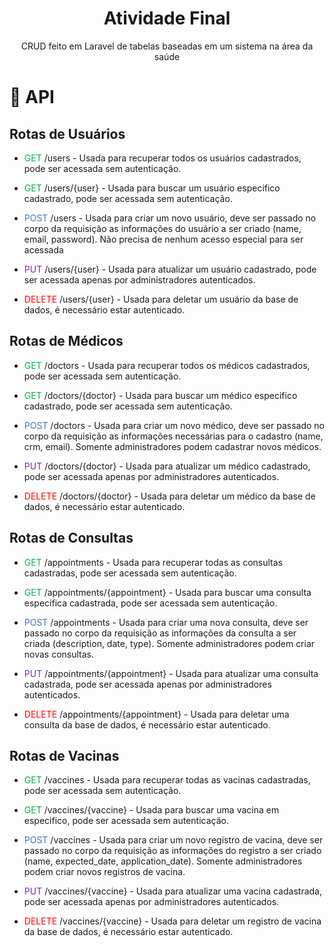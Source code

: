 <h1 align="center">Atividade Final</h1>

<p align="center">CRUD feito em Laravel de tabelas baseadas em um sistema na área da saúde</p>

# :incoming_envelope: API

<h2>Rotas de Usuários</h2>

-   <p><span style="color: #00b050">GET </span>/users - Usada para recuperar todos os usuários cadastrados, pode ser acessada sem autenticação.</p>

-   <p><span style="color: #00b050">GET </span>/users/{user} - Usada para buscar um usuário especifico cadastrado, pode ser acessada sem autenticação.</p>

-   <p><span style="color: #4472c4">POST </span>/users - Usada para criar um novo usuário, deve ser passado no corpo da requisição as informações do usuário a ser criado (name, email, password). Não precisa de nenhum acesso especial para ser acessada</p>

-   <p><span style="color: #7030a0">PUT </span>/users/{user} - Usada para atualizar um usuário cadastrado, pode ser acessada apenas por administradores autenticados.</p>
-   <p><span style="color: red">DELETE </span>/users/{user} - Usada para deletar um usuário da base de dados, é necessário estar autenticado.</p>

<h2>Rotas de Médicos</h2>

-   <p><span style="color: #00b050">GET </span>/doctors - Usada para recuperar todos os médicos cadastrados, pode ser acessada sem autenticação.</p>

-   <p><span style="color: #00b050">GET </span>/doctors/{doctor} - Usada para buscar um médico especifico cadastrado, pode ser acessada sem autenticação.</p>

-   <p><span style="color: #4472c4">POST </span>/doctors - Usada para criar um novo médico, deve ser passado no corpo da requisição as informações necessárias para o cadastro (name, crm, email). Somente administradores podem cadastrar novos médicos.</p>

-   <p><span style="color: #7030a0">PUT </span>/doctors/{doctor} - Usada para atualizar um médico cadastrado, pode ser acessada apenas por administradores autenticados.</p>
-   <p><span style="color: red">DELETE </span>/doctors/{doctor} - Usada para deletar um médico da base de dados, é necessário estar autenticado.</p>

<h2>Rotas de Consultas</h2>

-   <p><span style="color: #00b050">GET </span>/appointments - Usada para recuperar todas as consultas cadastradas, pode ser acessada sem autenticação.</p>

-   <p><span style="color: #00b050">GET </span>/appointments/{appointment} - Usada para buscar uma consulta especifica cadastrada, pode ser acessada sem autenticação.</p>

-   <p><span style="color: #4472c4">POST </span>/appointments - Usada para criar uma nova consulta, deve ser passado no corpo da requisição as informações da consulta a ser criada (description, date, type). Somente administradores podem criar novas consultas.</p>

-   <p><span style="color: #7030a0">PUT </span>/appointments/{appointment} - Usada para atualizar uma consulta cadastrada, pode ser acessada apenas por administradores autenticados.</p>
-   <p><span style="color: red">DELETE </span>/appointments/{appointment} - Usada para deletar uma consulta da base de dados, é necessário estar autenticado.</p>

<h2>Rotas de Vacinas</h2>

-   <p><span style="color: #00b050">GET </span>/vaccines - Usada para recuperar todas as vacinas cadastradas, pode ser acessada sem autenticação.</p>

-   <p><span style="color: #00b050">GET </span>/vaccines/{vaccine} - Usada para buscar uma vacina em especifico, pode ser acessada sem autenticação.</p>

-   <p><span style="color: #4472c4">POST </span>/vaccines - Usada para criar um novo registro de vacina, deve ser passado no corpo da requisição as informações do registro a ser criado (name, expected_date, application_date). Somente administradores podem criar novos registros de vacina.</p>

-   <p><span style="color: #7030a0">PUT </span>/vaccines/{vaccine} - Usada para atualizar uma vacina cadastrada, pode ser acessada apenas por administradores autenticados.</p>
-   <p><span style="color: red">DELETE </span>/vaccines/{vaccine} - Usada para deletar um registro de vacina da base de dados, é necessário estar autenticado.</p>
